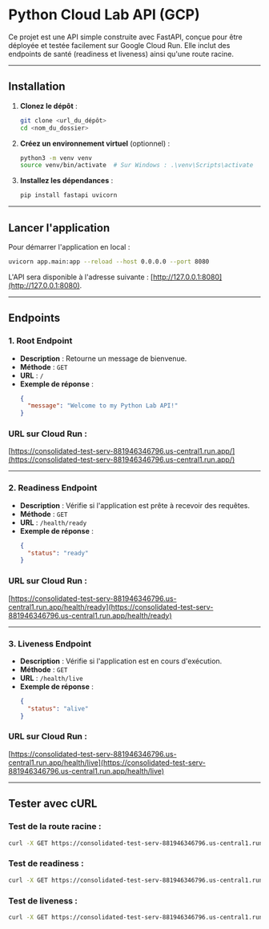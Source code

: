 # Python Cloud Lab API (GCP)

Ce projet est une API simple construite avec FastAPI, conçue pour être déployée et testée facilement sur Google Cloud Run. Elle inclut des endpoints de santé (readiness et liveness) ainsi qu'une route racine.

---

## **Installation**

1. **Clonez le dépôt** :
   ```bash
   git clone <url_du_dépôt>
   cd <nom_du_dossier>
   ```

2. **Créez un environnement virtuel** (optionnel) :
   ```bash
   python3 -m venv venv
   source venv/bin/activate  # Sur Windows : .\venv\Scripts\activate
   ```

3. **Installez les dépendances** :
   ```bash
   pip install fastapi uvicorn
   ```

---

## **Lancer l'application**

Pour démarrer l'application en local :

```bash
uvicorn app.main:app --reload --host 0.0.0.0 --port 8080
```

L'API sera disponible à l'adresse suivante : [http://127.0.0.1:8080](http://127.0.0.1:8080).

---

## **Endpoints**

### **1. Root Endpoint**

- **Description** : Retourne un message de bienvenue.
- **Méthode** : `GET`
- **URL** : `/`
- **Exemple de réponse** :
  ```json
  {
    "message": "Welcome to my Python Lab API!"
  }
  ```

### URL sur Cloud Run :  
[https://consolidated-test-serv-881946346796.us-central1.run.app/](https://consolidated-test-serv-881946346796.us-central1.run.app/)

---

### **2. Readiness Endpoint**

- **Description** : Vérifie si l'application est prête à recevoir des requêtes.
- **Méthode** : `GET`
- **URL** : `/health/ready`
- **Exemple de réponse** :
  ```json
  {
    "status": "ready"
  }
  ```

### URL sur Cloud Run :  
[https://consolidated-test-serv-881946346796.us-central1.run.app/health/ready](https://consolidated-test-serv-881946346796.us-central1.run.app/health/ready)

---

### **3. Liveness Endpoint**

- **Description** : Vérifie si l'application est en cours d'exécution.
- **Méthode** : `GET`
- **URL** : `/health/live`
- **Exemple de réponse** :
  ```json
  {
    "status": "alive"
  }
  ```

### URL sur Cloud Run :  
[https://consolidated-test-serv-881946346796.us-central1.run.app/health/live](https://consolidated-test-serv-881946346796.us-central1.run.app/health/live)

---

## **Tester avec cURL**

### Test de la route racine :
```bash
curl -X GET https://consolidated-test-serv-881946346796.us-central1.run.app/
```

### Test de readiness :
```bash
curl -X GET https://consolidated-test-serv-881946346796.us-central1.run.app/health/ready
```

### Test de liveness :
```bash
curl -X GET https://consolidated-test-serv-881946346796.us-central1.run.app/health/live
```

